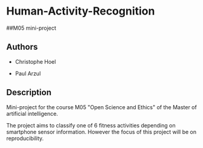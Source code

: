 # Human-Activity-Recognition
##M05 mini-project

## Authors

- Christophe Hoel

- Paul Arzul


## Description

Mini-project for the course M05 "Open Science and Ethics" of the Master of artificial intelligence.

The project aims to classify one of 6 fitness activities depending on smartphone sensor information.
However the focus of this project will be on reproducibility.
